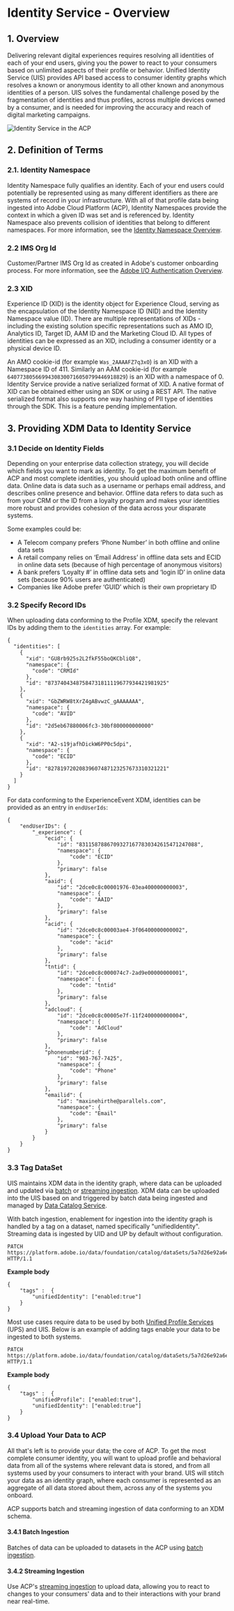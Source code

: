 # Identity Service - Overview
<!-- The majority of the documentation here came from: https://wiki.corp.adobe.com/display/DMSArchitecture/Unified+Identity+Service+-+API+Specification-->

## 1. Overview

Delivering relevant digital experiences requires resolving all identities of each of your end users, giving you the power to react to your consumers based on unlimited aspects of their profile or behavior. Unified Identity Service (UIS) provides API based access to consumer identity graphs which resolves a known or anonymous identity to all other known and anonymous identities of a person. UIS solves the fundamental challenge posed by the fragmentation of identities and thus profiles, across multiple devices owned by a consumer, and is needed for improving the accuracy and reach of digital marketing campaigns.

![Identity Service in the ACP](is-in-action.png)

## 2. Definition of Terms

### 2.1. Identity Namespace

Identity Namespace fully qualifies an identity. Each of your end users could potentially be represented using as many different identifiers as there are systems of record in your infrastructure. With all of that profile data being ingested into Adobe Cloud Platform (ACP), Identity Namespaces provide the context in which a given ID was set and is referenced by. Identity Namespace also prevents collision of identities that belong to different namespaces. For more information, see the [Identity Namespace Overview](../identity_namespace_overview/identity_namespace_overview.md).

### 2.2 IMS Org Id

Customer/Partner IMS Org Id as created in Adobe's customer onboarding process. For more information, see the [Adobe I/O Authentication Overview](https://www.adobe.io/apis/cloudplatform/console/authentication/gettingstarted.html).

### 2.3 XID

Experience ID (XID) is the identity object for Experience Cloud, serving as the encapsulation of the Identity Namespace ID (NID) and the Identity Namespace value (ID). There are multiple representations of XIDs - including the existing solution specific representations such as AMO ID, Analytics ID, Target ID, AAM ID and the Marketing Cloud ID. All types of identities can be expressed as an XID, including a consumer identity or a physical device ID.

An AMO cookie-id (for example `Was_2AAAAFZ7q3xO`) is an XID with a Namespace ID of 411.  Similarly an AAM cookie-id (for example `64077380566994308300716050799446918829`) is an XID with a namespace of 0. Identity Service provide a native serialized format of XID. A native format of XID can be obtained either using an SDK or using a REST API. The native serialized format also supports one way hashing of PII type of identities through the SDK. This is a feature pending implementation.

## 3. Providing XDM Data to Identity Service

### 3.1 Decide on Identity Fields

Depending on your enterprise data collection strategy, you will decide which fields you want to mark as identity. To get the maximum benefit of ACP and most complete identities, you should upload both online and offline data. Online data is data such as a username or perhaps email address, and describes online presence and behavior. Offline data refers to data such as from your CRM or the ID from a loyalty program and makes your identities more robust and provides cohesion of the data across your disparate systems.

Some examples could be:

* A Telecom company prefers ‘Phone Number’ in both offline and online data sets
* A retail company relies on ‘Email Address’ in offline data sets and ECID in online data sets (because of high percentage of anonymous visitors)
* A bank prefers ‘Loyalty #’ in offline data sets and ‘login ID’ in online data sets (because 90% users are authenticated)
* Companies like Adobe prefer ‘GUID’ which is their own proprietary ID

### 3.2 Specify Record IDs

When uploading data conforming to the Profile XDM, specify the relevant IDs by adding them to the `identities` array. For example: 

```
{
  "identities": [
    { 
      "xid": "GU8rb925s2L2fkF55boQKCbliQ8", 
      "namespace": { 
        "code": "CRMId" 
      },
      "id": "87374043487584731811119677934421981925" 
    },
    { 
      "xid": "GbZWRW8tXrZ4gABvwzC_gAAAAAAA", 
      "namespace": { 
        "code": "AVID" 
      },
      "id": "2d5eb67880006fc3-30bf800000000000" 
    },
    { 
      "xid": "A2-s19jafhDickW6PP0c5dpi", 
      "namespace": { 
        "code": "ECID" 
      },
      "id": "82781972020839607487123257673310321221" 
    }
  ]
}
```

For data conforming to the ExperienceEvent XDM, identities can be provided as an entry in `endUserIds`:

```
{
	"endUserIDs": {
		"_experience": {
			"ecid": {
				"id": "83115878867093271677830342615471247088",
				"namespace": {
					"code": "ECID"
				},
				"primary": false
			},
			"aaid": {
				"id": "2dce0c8c00001976-03ea400000000003",
				"namespace": {
					"code": "AAID"
				},
				"primary": false
			},
			"acid": {
				"id": "2dce0c8c00003ae4-3f06400000000002",
				"namespace": {
					"code": "acid"
				},
				"primary": false
			},
			"tntid": {
				"id": "2dce0c8c000074c7-2ad9e00000000001",
				"namespace": {
					"code": "tntid"
				},
				"primary": false
			},
			"adcloud": {
				"id": "2dce0c8c00005e7f-11f2400000000004",
				"namespace": {
					"code": "AdCloud"
				},
				"primary": false
			},
			"phonenumberid": {
				"id": "903-767-7425",
				"namespace": {
					"code": "Phone"
				},
				"primary": false
			},
			"emailid": {
				"id": "maxinehirthe@parallels.com",
				"namespace": {
					"code": "Email"
				},
				"primary": false
			}
		}
	}
}
```

### 3.3 Tag DataSet

UIS maintains XDM data in the identity graph, where data can be uploaded and updated via [batch](../ingest_architectural_overview/ingest_architectural_overview.md) or [streaming ingestion](../streaming_ingest/getting_started_with_platform_streaming_ingestion.md). XDM data can be uploaded into the UIS based on and triggered by batch data being ingested and managed by [Data Catalog Service](../catalog_architectural_overview/catalog_architectural_overview.md).

With batch ingestion, enablement for ingestion into the identity graph is handled by a tag on a dataset, named specifically "unifiedIdentity". Streaming data is ingested by UID and UP by default without configuration.

```
PATCH https://platform.adobe.io/data/foundation/catalog/dataSets/5a7d26e92a6e55000086d459 HTTP/1.1
```

__Example body__

```
{
    "tags" :  {
        "unifiedIdentity": ["enabled:true"]
    }
}
```

Most use cases require data to be used by both [Unified Profile Services](../unified_profile_architectural_overview/unified_profile_architectural_overview.md) (UPS) and UIS. Below is an example of adding tags enable your data to be ingested to both systems.

```
PATCH https://platform.adobe.io/data/foundation/catalog/dataSets/5a7d26e92a6e55000086d459 HTTP/1.1
```

__Example body__

```
{
    "tags" :  {
        "unifiedProfile": ["enabled:true"],
        "unifiedIdentity": ["enabled:true"]
    }
}
```

### 3.4 Upload Your Data to ACP

All that's left is to provide your data; the core of ACP. To get the most complete consumer identity, you will want to upload profile and behavioral data from all of the systems where relevant data is stored, and from all systems used by your consumers to interact with your brand. UIS will stitch your data as an identity graph, where each consumer is represented as an aggregate of all data stored about them, across any of the systems you onboard.

ACP supports batch and streaming ingestion of data conforming to an XDM schema. 

#### 3.4.1 Batch Ingestion

Batches of data can be uploaded to datasets in the ACP using [batch ingestion](../ingest_architectural_overview/ingest_architectural_overview.md).

#### 3.4.2 Streaming Ingestion

Use ACP's [streaming ingestion](../streaming_ingest/getting_started_with_platform_streaming_ingestion.md) to upload data, allowing you to react to changes to your consumers' data and to their interactions with your brand near real-time. 